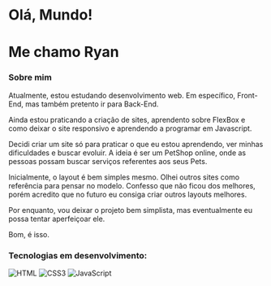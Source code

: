 # Olá, Mundo!

# Me chamo Ryan

### Sobre mim

Atualmente, estou estudando desenvolvimento web. Em específico, Front-End, mas também pretento ir para Back-End.

Ainda estou praticando a criação de sites, aprendento sobre FlexBox e como deixar o site responsivo e 
aprendendo a programar em Javascript.

Decidi criar um site só para praticar o que eu estou aprendendo, ver minhas dificuldades e buscar evoluir. 
A ideia é ser um PetShop online, onde as pessoas possam buscar serviços referentes aos seus Pets.

Inicialmente, o layout é bem simples mesmo. Olhei outros sites como referência para pensar no modelo. 
Confesso que não ficou dos melhores, porém acredito que no futuro eu consiga criar outros layouts melhores.

Por enquanto, vou deixar o projeto bem simplista, mas eventualmente eu possa tentar aperfeiçoar ele.

Bom, é isso.

### Tecnologias em desenvolvimento:

![HTML](https://img.shields.io/badge/html5-%23E34F26.svg?style=for-the-badge&logo=html5&logoColor=white)
![CSS3](https://img.shields.io/badge/css3-%231572B6.svg?style=for-the-badge&logo=css3&logoColor=white)
![JavaScript](https://img.shields.io/badge/javascript-%23323330.svg?style=for-the-badge&logo=javascript&logoColor=%23F7DF1E)
